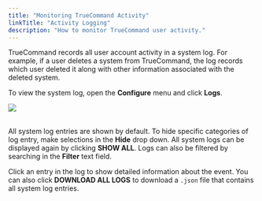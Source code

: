 ```yaml
---
title: "Monitoring TrueCommand Activity"
linkTitle: "Activity Logging"
description: "How to monitor TrueCommand user activity."
---
```


TrueCommand records all user account activity in a system log.
For example, if a user deletes a system from TrueCommand, the log records which user deleted it along with other information associated with the deleted system.

To view the system log, open the **Configure** <i class="fa fa-cog" aria-hidden="true" title="gear"></i> menu and click **Logs**.

<img src="/images/tc-1.3-logs.PNG">
<br><br>

All system log entries are shown by default.
To hide specific categories of log entry, make selections in the **Hide** drop down.
All system logs can be displayed again by clicking **SHOW ALL**.
Logs can also be filtered by searching in the **Filter** text field.

Click an entry in the log to show detailed information about the event.
You can also click **DOWNLOAD ALL LOGS** to download a `.json` file that contains all system log entries.
